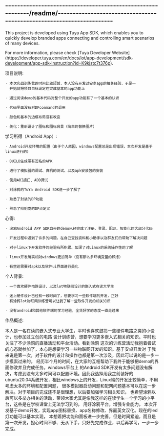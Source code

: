 -----------------------------------------------------------/readme/---------------------------------------------------------------------
----------------------------------------------------------------------------------------------------------------------------------------
This project is developed using Tuya App SDK, which enables you to quickly develop
    branded apps connecting and controlling smart scenarios of many devices.

For more information, please check [Tuya Developer Website]
(https://developer.tuya.com/en/docs/iot/app-development/sdk-development/app-sdk-instruction?id=K9kjstc7t376p).



项目说明:


    · 本次实战训练营的时间比较短暂，本人没有开发过安卓app的相关经验，于是一
      开始就把项目目标设定在完成基本的app功能上

    · 通过阅读demo的基本代码对整个开发的app功能有了一个基本的认识

    · 代码里面没有对DPcommand的调用

    · 颜色和基本的边框布局没有改变

    · 美化：重新设计了图标和图标背景（简单的替换图片）




学习所得（Android App）:


    · Android开发环境的配置（由于个人原因，windows配置总是出现错误，本次开发是基于linux进行的）

    · BUILD生成带有签名的APK

    · 进行了模拟器的调试、真机的测试、以及apk安装包的安装

    · 使用ABI接口、ADB调试

    · 对涂鸦的TuYa Android SDK进一步了解了

    · 熟悉了封装的DP功能

    · 熟悉了照明类的DP点定义




心得:


    · 涂鸦Android APP SDK自带的demo已经完成了注册、登录、配网、智能化的大部分代码

    · 开发过程中遇到了许多的问题，在自己查找资料和小助手以及群友们的帮助下解决问题

    · 对于linux下开发软件的经验有所积累、加深了对Linux的系统操作性的了解

    · linux开发确实相对windows更加简单（没有那么多环境变量的顾虑）

    · 有空还需要对apk以及软件ui界面进行美化




个人背景:


    · 一个喜欢硬件电路设计、以及lot物联网设计的嵌入式在读大学生

    · 迷上硬件设计已经有一段时间了，想要学习一些软件端的开发，正好
      有涂鸦lot物联网训练营可以让我了解一些软件开发的相关知识

    · 没有android和其他软件端的学习经验，全凭好学的态度一直走过来





作品概述:



本人是一名在读的嵌入式专业大学生，平时也喜欢鼓捣一些硬件电路之类的小设计，也参加过立创的电路
设计训练营，想要学习更多嵌入式相关的知识。平时也关注了不少涂鸦的直播活动和平台活动。看到涂鸦
这次的训练营活动我抱着尝试的心态就参加了，本心是想要学习一些物联网开发的知识。基于安卓开发对
于我来说是第一次，对于软件的设计和操作也都是第一次涉及，因此可以说的是一步一步摸索过来的。
经历半个月的时间，在大家的互相帮助下我终于能够把demo的界面修改并且完成任务。windows平台上
的Android SDK开发有太多问题没有解决，考虑到没有太多时间可以配置环境。因此我选择用我之前装好的
ubuntu20.04系统开发，相比windows上的开发，Linux端的开发比较简单，不用考虑太多的环境和配置问题，
很多模拟器启动问题和配网问题基本可以在这一步解决。对于项目的完成还不是很理想，以后要加强学习相关知识，
也希望涂鸦以后可以多举办相关的活动，带领大家尤其是像我这样的在读学生一个学习的小平台，这些是在学校课堂上无法学习到的。
用好涂鸦平台，增强专业能力。
本次开发基于demo开发，实现app图标替换、app名称修改、界面英文汉化。现在的led灯功能可以基本实现，
本想着把功能和面板进一步完善，但是时间紧迫，而且是第一次开发，担心时间不够、无从下手，只好先完成作业，以后再学习，一步一步完成。

